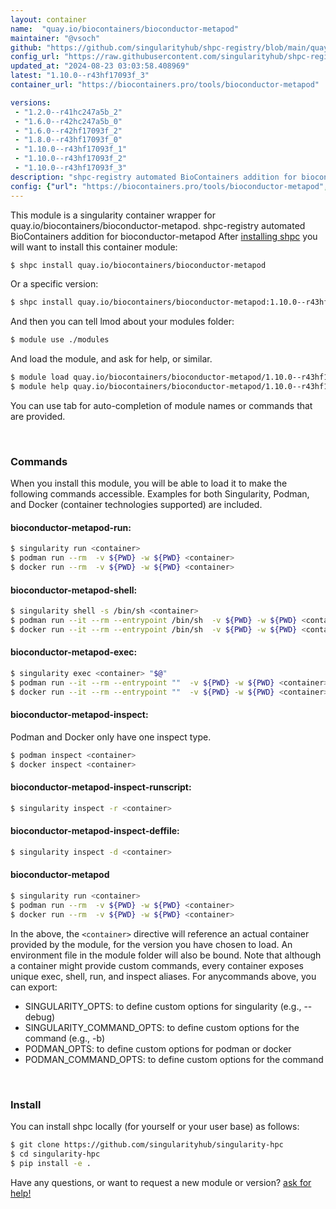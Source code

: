 ```yaml
---
layout: container
name:  "quay.io/biocontainers/bioconductor-metapod"
maintainer: "@vsoch"
github: "https://github.com/singularityhub/shpc-registry/blob/main/quay.io/biocontainers/bioconductor-metapod/container.yaml"
config_url: "https://raw.githubusercontent.com/singularityhub/shpc-registry/main/quay.io/biocontainers/bioconductor-metapod/container.yaml"
updated_at: "2024-08-23 03:03:58.408969"
latest: "1.10.0--r43hf17093f_3"
container_url: "https://biocontainers.pro/tools/bioconductor-metapod"

versions:
 - "1.2.0--r41hc247a5b_2"
 - "1.6.0--r42hc247a5b_0"
 - "1.6.0--r42hf17093f_2"
 - "1.8.0--r43hf17093f_0"
 - "1.10.0--r43hf17093f_1"
 - "1.10.0--r43hf17093f_2"
 - "1.10.0--r43hf17093f_3"
description: "shpc-registry automated BioContainers addition for bioconductor-metapod"
config: {"url": "https://biocontainers.pro/tools/bioconductor-metapod", "maintainer": "@vsoch", "description": "shpc-registry automated BioContainers addition for bioconductor-metapod", "latest": {"1.10.0--r43hf17093f_3": "sha256:915d697726aac38bea9e5e945a9ba7806c83730734318bfec750439eec1125fa"}, "tags": {"1.2.0--r41hc247a5b_2": "sha256:928cf849fb46ac357439fb25740455b265e0bc4f18a250a8b4a56b546de4cb26", "1.6.0--r42hc247a5b_0": "sha256:ad73555ccfc934134b418aa3c703981b486ffd32552c437e82b6aeba430bf074", "1.6.0--r42hf17093f_2": "sha256:dba394b2ba823e1dbdf0382c51dd6dbe46ae72c46816f136a32e3d9af52cf92d", "1.8.0--r43hf17093f_0": "sha256:43cca96eb3377869aaa7702805b87c72b12ae42603a2888106df088be8a9f78d", "1.10.0--r43hf17093f_1": "sha256:93b77e42b5f9e63fe73a919509b20e8e1e73fe71705b006fa2d3b395a392a5b1", "1.10.0--r43hf17093f_2": "sha256:53dba26f7a4d486cf3d7e329c152d27013bf8695a270d12bbd982359a772fe91", "1.10.0--r43hf17093f_3": "sha256:915d697726aac38bea9e5e945a9ba7806c83730734318bfec750439eec1125fa"}, "docker": "quay.io/biocontainers/bioconductor-metapod"}
---
```


This module is a singularity container wrapper for quay.io/biocontainers/bioconductor-metapod.
shpc-registry automated BioContainers addition for bioconductor-metapod
After [installing shpc](#install) you will want to install this container module:


```bash
$ shpc install quay.io/biocontainers/bioconductor-metapod
```

Or a specific version:

```bash
$ shpc install quay.io/biocontainers/bioconductor-metapod:1.10.0--r43hf17093f_3
```

And then you can tell lmod about your modules folder:

```bash
$ module use ./modules
```

And load the module, and ask for help, or similar.

```bash
$ module load quay.io/biocontainers/bioconductor-metapod/1.10.0--r43hf17093f_3
$ module help quay.io/biocontainers/bioconductor-metapod/1.10.0--r43hf17093f_3
```

You can use tab for auto-completion of module names or commands that are provided.

<br>

### Commands

When you install this module, you will be able to load it to make the following commands accessible.
Examples for both Singularity, Podman, and Docker (container technologies supported) are included.

#### bioconductor-metapod-run:

```bash
$ singularity run <container>
$ podman run --rm  -v ${PWD} -w ${PWD} <container>
$ docker run --rm  -v ${PWD} -w ${PWD} <container>
```

#### bioconductor-metapod-shell:

```bash
$ singularity shell -s /bin/sh <container>
$ podman run --it --rm --entrypoint /bin/sh  -v ${PWD} -w ${PWD} <container>
$ docker run --it --rm --entrypoint /bin/sh  -v ${PWD} -w ${PWD} <container>
```

#### bioconductor-metapod-exec:

```bash
$ singularity exec <container> "$@"
$ podman run --it --rm --entrypoint ""  -v ${PWD} -w ${PWD} <container> "$@"
$ docker run --it --rm --entrypoint ""  -v ${PWD} -w ${PWD} <container> "$@"
```

#### bioconductor-metapod-inspect:

Podman and Docker only have one inspect type.

```bash
$ podman inspect <container>
$ docker inspect <container>
```

#### bioconductor-metapod-inspect-runscript:

```bash
$ singularity inspect -r <container>
```

#### bioconductor-metapod-inspect-deffile:

```bash
$ singularity inspect -d <container>
```



#### bioconductor-metapod

```bash
$ singularity run <container>
$ podman run --rm  -v ${PWD} -w ${PWD} <container>
$ docker run --rm  -v ${PWD} -w ${PWD} <container>
```


In the above, the `<container>` directive will reference an actual container provided
by the module, for the version you have chosen to load. An environment file in the
module folder will also be bound. Note that although a container
might provide custom commands, every container exposes unique exec, shell, run, and
inspect aliases. For anycommands above, you can export:

 - SINGULARITY_OPTS: to define custom options for singularity (e.g., --debug)
 - SINGULARITY_COMMAND_OPTS: to define custom options for the command (e.g., -b)
 - PODMAN_OPTS: to define custom options for podman or docker
 - PODMAN_COMMAND_OPTS: to define custom options for the command

<br>

### Install

You can install shpc locally (for yourself or your user base) as follows:

```bash
$ git clone https://github.com/singularityhub/singularity-hpc
$ cd singularity-hpc
$ pip install -e .
```

Have any questions, or want to request a new module or version? [ask for help!](https://github.com/singularityhub/singularity-hpc/issues)